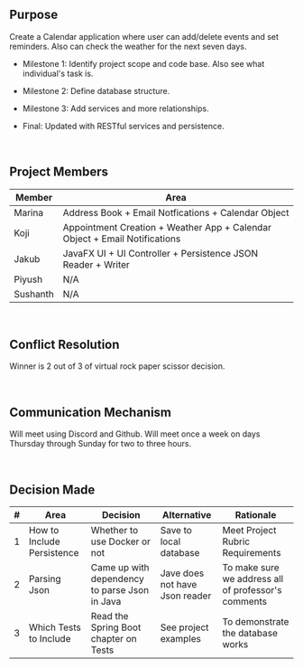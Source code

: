 ## Purpose
Create a Calendar application where user can add/delete events and set reminders. Also can check the weather for the next seven days.

- Milestone 1: Identify project scope and code base. Also see what individual's task is.

- Milestone 2: Define database structure.

- Milestone 3: Add services and more relationships.

- Final: Updated with RESTful services and persistence. 

<br>

## Project Members

| Member | Area                                                                       |
|--------|----------------------------------------------------------------------------|
| Marina | Address Book + Email Notfications + Calendar Object                        |
| Koji   | Appointment Creation + Weather App + Calendar Object + Email Notifications |
| Jakub  | JavaFX UI + UI Controller + Persistence JSON Reader + Writer               |
| Piyush | N/A                                                                        |
| Sushanth | N/A                                                                      |

<br/>

## Conflict Resolution
Winner is 2 out of 3 of virtual rock paper scissor decision.

<br/>

## Communication Mechanism
Will meet using Discord and Github.  Will meet once a week on days Thursday through Sunday for two to three hours.

<br/>

## Decision Made
| # | Area                       | Decision                                      | Alternative                    | Rationale
| ----------- |----------------------------|-----------------------------------------------|--------------------------------|--- |
| 1 | How to Include Persistence | Whether to use Docker or not                  | Save to local database         | Meet Project Rubric Requirements
| 2 | Parsing Json               | Came up with dependency to parse Json in Java | Jave does not have Json reader | To make sure we address all of professor's comments
| 3 | Which Tests to Include     | Read the Spring Boot chapter on Tests         | See project examples           | To demonstrate the database works




